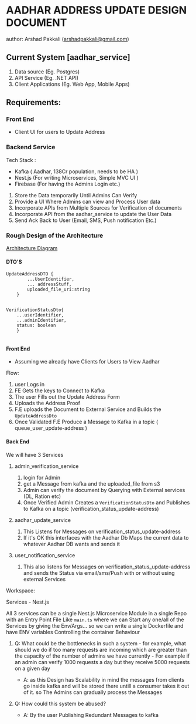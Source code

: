 # AADHAR ADDRESS UPDATE DESIGN DOCUMENT

author: Arshad Pakkali (arshadpakkali@gmail.com)

## Current System [aadhar_service]

1. Data source (Eg. Postgres)
2. API Service (Eg. .NET API)
3. Client Applications (Eg. Web App, Mobile Apps)

## Requirements:

### Front End

- Client UI for users to Update Address

### Backend Service

Tech Stack :

- Kafka ( Aadhar, 138Cr population, needs to be HA )
- Nest.js (For writing Microservices, Simple MVC UI )
- Firebase (For having the Admins Login etc.)

1. Store the Data temporarily Until Admins Can Verify
2. Provide a UI Where Admins can view and Process User data
3. Incorporate APIs from Multiple Sources for Verification of documents
4. Incorporate API from the aadhar_service to update the User Data
5. Send Ack Back to User (Email, SMS, Push notification Etc.)

### Rough Design of the Architecture

[Architecture Diagram](https://drive.google.com/file/d/1jo0Wmwe4UgUhny2tTdqo2Kndn_DXaSOx/view?usp=sharing)

#### DTO'S

```
UpdateAddressDTO {
        ...UserIdentifier,
        ... addressStuff,
        uploaded_file_uri:string
    }


VerificationStatusDto{
    ...userIdentifier,
    ...adminIdentifier,
    status: boolean
    }


```

#### Front End

- Assuming we already have Clients for Users to View Aadhar

Flow:

1. user Logs in
2. FE Gets the keys to Connect to Kafka
3. The user Fills out the Update Address Form
4. Uploads the Address Proof
5. F.E uploads the Document to External Service and Builds the `UpdateAddressDto`
6. Once Validated F.E Produce a Message to Kafka in a topic ( queue_user_update-address )

#### Back End

We will have 3 Services

1. admin_verification_service

   1. login for Admin
   2. get a Message from kafka and the uploaded_file from s3
   3. Admin can verify the document by Querying with External services (DL, Ration etc)
   4. Once Verified Admin Creates a `VerificationStatusDto` and Publishes to Kafka on a topic (verification_status_update-address)

2. aadhar_update_service

   1. This Listens for Messages on verification_status_update-address
   2. If it's OK this interfaces with the Aadhar Db Maps the current data to whatever Aadhar DB wants and sends it

3. user_notification_service
   1. This also listens for Messages on verification_status_update-address and sends the Status
      via email/sms/Push with or without using external Services

Workspace:

Services - Nest.js

All 3 services can be a single Nest.js Microservice Module in a single Repo with an Entry Point File
Like `main.ts`
where we can Start any one/all of the Services by giving the Env/Args...
so we can write a single Dockerfile and have ENV variables Controlling the container Behaviour

1. Q: What could be the bottlenecks in such a system - for example, what should we do if too many requests are incoming which are greater than the capacity of the number of admins we have currently - For example if an admin can verify 1000 requests a day but they receive 5000 requests on a given day

   - A: as this Design has Scalability in mind the messages from clients go inside kafka and will be stored there untill a consumer takes it out of it. so The Admins can gradually process the Messages

2. Q: How could this system be abused?
   - A: By the user Publishing Redundant Messages to kafka

